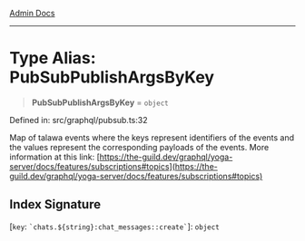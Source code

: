 [Admin Docs](/)

***

# Type Alias: PubSubPublishArgsByKey

> **PubSubPublishArgsByKey** = `object`

Defined in: src/graphql/pubsub.ts:32

Map of talawa events where the keys represent identifiers of the events and the values represent the corresponding payloads of the events. More information at this link: [https://the-guild.dev/graphql/yoga-server/docs/features/subscriptions#topics](https://the-guild.dev/graphql/yoga-server/docs/features/subscriptions#topics)

## Index Signature

\[`key`: `` `chats.${string}:chat_messages::create` ``\]: `object`
